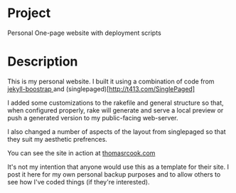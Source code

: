 # Project
Personal One-page website with deployment scripts


# Description
This is my personal website. I built it using a combination of code from [jekyll-boostrap ](https://github.com/plusjade/jekyll-bootstrap) and (singlepaged)[http://t413.com/SinglePaged]

I added some customizations to the rakefile and general structure so that, when configured properly, rake will generate and serve a local preview or push a generated version to my public-facing web-server.

I also changed a number of aspects of the layout from singlepaged so that they suit my aesthetic prefrences. 

You can see the site in action at [thomasrcook.com](http://www.thomasrcook.com)

It's not my intention that anyone would use this as a template for their site. I post it here for my own personal backup purposes and to allow others to see how I've coded things (if they're interested).
